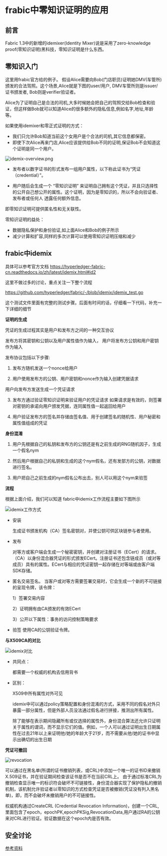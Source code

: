 
# frabic中零知识证明的应用

## 前言

Fabric 1.3中的新增的idemixer(Identity Mixer)说是采用了zero-knowledge proof(零知识证明)黑科技，零知识证明是什么东西。


## 零知识入门

这里用frabic官方给的例子。 假设Alice需要向Bob(门店职员)证明她DMV(车管所)颁发的合法驾照。这个场景,Alice就是下图的user/用户, DMV车管所则是issuer/证书颁发者, Bob则是verifier验证者。

Alice为了证明自己是合法的司机,大多时候她会把自己的驾照交给Bob检查和验证，但这样做Bob就可以知道Alice的很多额外的隐私信息,例如名字,地址,年龄等。

如果使用idemixer和零正式证明的方式：
   - 我们只允许Bob知道当前这个女用户是个合法的司机,其它信息都保密。 
   - 即使下次Alice再来门店,Alice应该提供给Bob不同的证明,保证Bob不会知道这个证明是同一个用户。


![idemix-overview.png](../resource/idemix-overview.png)

  - 发布者以数字证书的形式发布一组用户属性，以下称此证书为“凭证（credential）”。
  
  - 用户随后会生成一个 “零知识证明” 来证明自己拥有这个凭证，并且只选择性的公开自己想公开的属性。这个证明，因为是零知识的，所以不会向验证者、发布者或任何人 透露任何额外信息。


即零知识证明可提供匿名性和无关联性。


零知识证明的益处：

- 数据隐私保护和身份验证,如上面Alice和Bob的例子所示
- 减少计算和扩容,同样的多次计算可以使用零知识证明压缩和减少


## frabic中idemix

具体可以参考官方文档 https://hyperledger-fabric-cn.readthedocs.io/zh/latest/idemix.html#id2

这里不做过多的讨论，重点关注一下整个流程

https://github.com/hyperledger/fabric/-/blob/idemix/idemix_test.go

这个测试文件里面有完整的测试步骤。后面有时间的话，仔细看一下代码，补充一下详细的细节



**证明的生成**

凭证的生成过程其实是用户和发布方之间的一种交互协议

发布方将其密钥和公钥以及用户属性值作为输入，
用户将发布方公钥和用户密钥作为输入

发布协议包括以下步骤:

1. 发布方随机发送一个nonce给用户

2. 用户使用发布方的公钥、用户密钥和nonce作为输入创建凭据请求
  
  用户向发布方发送生成一个凭证请求
  
3. 发布方通过验证零知识证明来验证用户的凭证请求
 如果请求是有效的，则签署对密钥的承诺向用户颁发凭据，连同属性值一起返回给用户  
 
4. 用户验证发布方的签名并存储由签名值、用于创建签名的随机性、用户秘密和属性值组成的凭证


**身份混淆**

1. 用户先根据自己的私钥和发布方的公钥还是有之前生成的RNG随机因子，生成一个假名nym

2. 然后用户根据自己的私钥和生成的这个nym假名，还有发部方的公钥，对数据进行签名。

3. 用户把自己之前生成的nym假名公布出去，别人可以用这个nym来验签



**流程**

根据上面介绍，我们可以知道 fabric中idemix工作流程主要如下图所示

![idemix工作方式](../resource/idemix.png)

- 安装 
 
   生成证书颁发机构（CA）签名密钥对，并使公钥可供区块链参与者使用。

- 发布 

   对等方或客户端会生成一个秘密密钥，并创建对注册证书（ECert）的请求。（CA）以身份混合器凭证的形式颁发ECert。注册证书还包含链成员（或对等成员）具有的属性。ECert与相应的凭证密钥一起存储在对等端或由客户端SDK存储。

- 匿名交易签名。
  当客户或对等方需要签署交易时，它会生成一个新的不可链接的呈现令牌，该令牌：
  
   1）签署交易内容
   
   2）证明拥有由CA颁发的有效ECert
   
   3）公开以下属性：事务的访问控制策略要求
      
- 验签 
   使用CA的公钥验证令牌。


**与X509CA的对比**

![idemix对比](../resource/idemix-ca.png)

- 共同点：

   都需要一个权威的机构去信用背书
   
- 区别：

   X509中所有属性对外可见
   
   idemix中可以通过policy策略配置和身份混淆的方式，采用不同的假名对外只暴露一部分属性，但是外部人员没法通过假名进行拼接，推测出所有属性。
   
  除了能够在表示期间隐藏所有或仅选择的属性外，身份混合算法还允许只证明关于属性的谓词，而不显示它们的值。例如，一个人可以通过证明出生日期属性在过去21年以上来证明他/她的年龄大于21岁，而不需要从他/她的证书中显示出确切的出生日期


**凭证可撤回**

![revocation](../resource/revocation.png)

可以通过在黑名单(所谓的证书撤销列表，或CRL)中添加一个唯一的证书ID来撤销X.509证书，并在验证期间检查该证书是否不在当前CRL上。
由于通过标准CRL为撤销检查显示唯一的标识符会破坏不可链接性，身份混合器实现了保护隐私的撤销机制，该机制允许验证者以零知识的方式检查凭证是否被撤销(凭证没有列入黑名单)，即，而不会破坏未撤销用户的不可链接性。

 权威机构通过CreateCRL (Credential Revocation Information)，创建一个CRL,里面包含了epoch，epochPK,epochPKSig,RevocationData,用户通过RA的公钥来对CRL进行验证。验证数据在这个epoch内是否有效。


## 安全讨论




[参考资料](https://hyperledger-fabric-cn.readthedocs.io/zh/latest/idemix.html)

